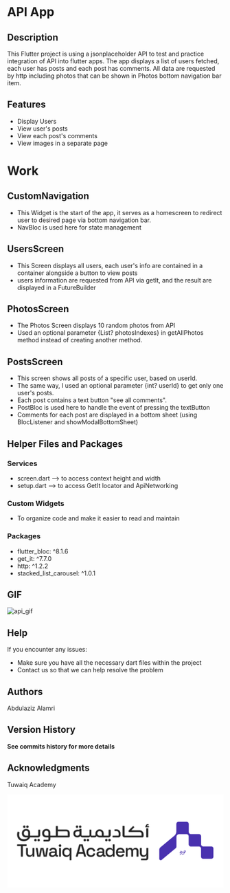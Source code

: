 # API App

## Description

This Flutter project is using a jsonplaceholder API to test and practice integration of API into flutter apps. The app displays a list of users fetched, each user has posts and each post has comments. All data are requested by http including photos that can be shown in Photos bottom navigation bar item.

## Features

- Display Users
- View user's posts
- View each post's comments
- View images in a separate page

# Work

## CustomNavigation
- This Widget is the start of the app, it serves as a homescreen to redirect user to desired page via bottom navigation bar.
- NavBloc is used here for state management

## UsersScreen
- This Screen displays all users, each user's info are contained in a container alongside a button to view posts
- users information are requested from API via getIt, and the result are displayed in a FutureBuilder

## PhotosScreen
- The Photos Screen displays 10 random photos from API
- Used an optional parameter {List<int>? photosIndexes} in getAllPhotos method instead of creating another method.

## PostsScreen
- This screen shows all posts of a specific user, based on userId.
- The same way, I used an optional parameter {int? userId} to get only one user's posts.
- Each post contains a text button "see all comments".
- PostBloc is used here to handle the event of pressing the textButton
- Comments for each post are displayed in a bottom sheet (using BlocListener and showModalBottomSheet)

## Helper Files and Packages

### Services
- screen.dart --> to access context height and width
- setup.dart --> to access GetIt locator and ApiNetworking

### Custom Widgets
- To organize code and make it easier to read and maintain

### Packages
- flutter_bloc: ^8.1.6
- get_it: ^7.7.0
- http: ^1.2.2
- stacked_list_carousel: ^1.0.1


## GIF

![api_gif](https://github.com/user-attachments/assets/aafc0304-d312-4461-b480-474a642d8b92)


## Help
If you encounter any issues:
- Make sure you have all the necessary dart files within the project
- Contact us so that we can help resolve the problem

## Authors
Abdulaziz Alamri

## Version History
**See commits history for more details**

## Acknowledgments
Tuwaiq Academy

![Tuwaiq Academy](./assets/images/TA.png)

